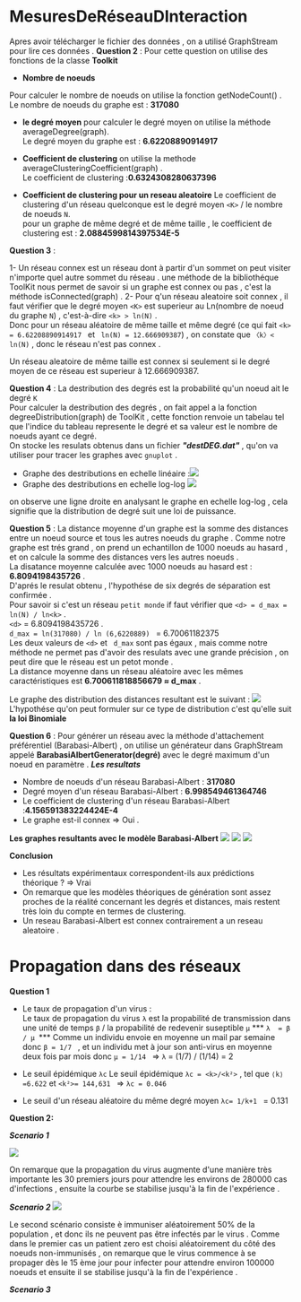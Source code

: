 # MesuresDeRéseauDInteraction

Apres avoir télécharger le fichier des données , on a utilisé GraphStream pour lire ces données .
**Question 2** :
Pour cette question on utilise des fonctions de la classe **Toolkit**
- **Nombre de noeuds**

Pour calculer le nombre de noeuds on utilise la fonction getNodeCount() . </br>
Le nombre de noeuds du graphe est  : **317080**

- **le degré moyen**
pour calculer le degré moyen on utilise la méthode averageDegree(graph).</br>
Le degré moyen du graphe est : **6.62208890914917**

- **Coefficient de clustering**
on utilise la methode averageClusteringCoefficient(graph) .</br>
Le coefficient de clustering :**0.6324308280637396**

- **Coefficient de clustering pour un reseau aleatoire**
Le coefficient de clustering d'un réseau quelconque est le degré moyen `<K>` / le nombre de noeuds `N`. </br>
pour un graphe de même degré et de même taille , le coefficient de clustering est  : **2.0884599814397534E-5**

**Question 3** :

1- Un réseau connex est un réseau dont à partir d'un sommet on peut visiter n'importe quel autre sommet du réseau .
une méthode de la bibliothéque ToolKit nous permet de savoir si un graphe est connex ou pas , c'est la méthode isConnected(graph) .
2- Pour q'un réseau aleatoire soit connex , il faut vérifier que le degré moyen `<K>` est superieur au Ln(nombre de noeud du graphe `N`) , c'est-à-dire `<k> > ln(N)` .</br>
Donc pour un réseau aléatoire de même taille et même degré (ce qui fait `<k> = 6.62208890914917 ` et `
ln(N) = 12.666909387`) , on constate que `〈k〉< ln(N)` , donc le réseau n'est pas connex .

Un réseau aleatoire de même taille est connex si seulement si le degré moyen de ce réseau est superieur à 12.666909387.


**Question 4** :
La destribution des degrés est la probabilité qu'un noeud ait le degré `K` </br>
Pour calculer la destribution des degrés , on fait appel a la fonction degreeDistribution(graph) de ToolKit , cette fonction renvoie un tabelau tel que l'indice du tableau represente le degré et sa valeur est le nombre de noeuds ayant ce degré. </br>
On stocke les resulats obtenus dans un fichier ***"destDEG.dat"*** ,  qu'on va utiliser pour tracer les graphes avec `gnuplot` .

- Graphe des destributions en echelle linéaire :<img src="destributionDegre_lineaire.png">
- Graphe des destributions en echelle log-log <img src="destributionDegre_log.png">

on observe une ligne droite en analysant le graphe en echelle log-log , cela signifie que la distribution de degré suit une loi de puissance.

**Question 5** :
La distance moyenne d'un graphe est la somme des distances entre un noeud source et tous les autres noeuds du graphe .
Comme notre graphe est trés grand , on prend un echantillon de 1000 noeuds au hasard , et on calcule la somme des distances vers les autres noeuds .</br>
La disatance moyenne calculée avec 1000 noeuds au hasard est : **6.8094198435726** .</br>
D'aprés le resulat obtenu , l'hypothése de six degrés de séparation est confirmée . </br>
Pour savoir si c'est un réseau `petit monde` if faut vérifier que `<d> = d_max = ln(N) / ln<k>` . </br>
 `<d>` = 6.8094198435726 . </br>
`d_max = ln(317080) / ln (6,6220889) ` = 6.70061182375 </br>
Les deux valeurs de `<d>` et ` d_max` sont pas égaux , mais comme notre méthode ne permet pas d'avoir des resulats avec une grande précision , on peut dire que le réseau est un petot monde . </br>
La distance moyenne dans un réseau aléatoire avec les mêmes caractéristiques est **6.700611818856679 ≈ d_max** .  </br>

Le graphe des distribution des distances resultant est le suivant  :
<img src="Distances.png">
L'hypothése qu'on peut formuler sur ce type de distribution c'est qu'elle suit **la loi Binomiale**

**Question 6** :
Pour générer un réseau avec la méthode d'attachement préférentiel (Barabasi-Albert) , on utilise un générateur dans GraphStream appelé **BarabasiAlbertGenerator(degré)** avec le degré maximum d'un noeud en paramètre .
***Les resultats***
- Nombre de noeuds d'un réseau Barabasi-Albert  : **317080**
- Degré moyen d'un réseau Barabasi-Albert : **6.998549461364746**
- Le coefficient de clustering d'un réseau Barabasi-Albert :**4.156591383224424E-4**
- Le graphe est-il connex  => Oui .

**Les graphes resultants avec le modèle Barabasi-Albert**
<img src="destributionDegre_BAL_lineaire.png">
<img src="destributionDegre_BAL_log.png">
<img src="Distances_Bal.png">

**Conclusion**

- Les résultats expérimentaux correspondent-ils aux prédictions théorique ? =>  Vrai
- On remarque que les modèles théoriques de génération sont assez proches de la réalité concernant les degrés et distances, mais restent très loin du compte en termes de clustering.
- Un reseau Barabasi-Albert est connex contrairement a un reseau aleatoire .


# Propagation dans des réseaux

**Question 1**
- Le taux de propagation d'un virus : </br>
Le taux de propagation du virus `λ`  est la propabilité de transmission dans une unité de temps `β` / la propabilité de redevenir suseptible `µ` 
*** `λ  = β / µ `*** 
 Comme un individu envoie en moyenne un mail par semaine donc `β = 1/7 ` , et un individu met à jour son anti-virus en moyenne deux fois par mois donc `µ = 1/14 ` =>
`λ` = (1/7) / (1/14) = 2  

- Le seuil épidémique `λc` 
Le seuil épidémique `λc = <k>/<k²>` , tel que `⟨k⟩=6.622` et `<k²>= 144,631 ` => `λc = 0.046`

- Le seuil d'un réseau aléatoire du même degré moyen `λc= 1/k+1 ` = 0.131

**Question 2:**

***_Scenario 1_***

<img src="Data/Scenario%201.png">

On remarque que la propagation du virus augmente d'une manière très importante les 30 premiers jours pour attendre les environs de 280000 cas d'infections , ensuite la courbe se stabilise jusqu'à la fin de l'expérience .  

***_Scenario 2_***
<img src="Data/Scenario 2.png">

Le second scénario consiste è immuniser aléatoirement 50% de la population , et donc ils ne peuvent pas être infectés par le virus  .
Comme dans le premier cas un patient zero est choisi aléatoirement du côté des noeuds non-immunisés , on remarque que le virus commence à se propager dès le 15 ème jour pour infecter pour attendre environ 100000 noeuds et ensuite il se stabilise jusqu'à la fin de l'expérience .


***_Scenario 3_***


